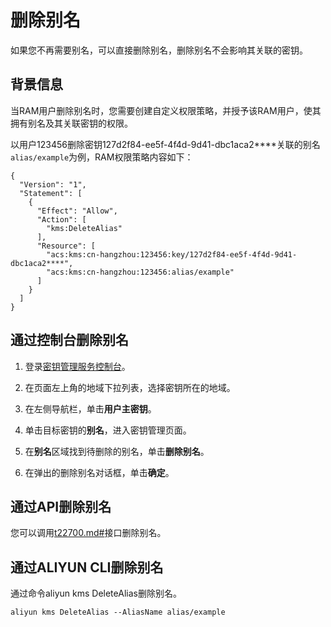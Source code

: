 # 删除别名

如果您不再需要别名，可以直接删除别名，删除别名不会影响其关联的密钥。

## 背景信息

当RAM用户删除别名时，您需要创建自定义权限策略，并授予该RAM用户，使其拥有别名及其关联密钥的权限。

以用户123456删除密钥127d2f84-ee5f-4f4d-9d41-dbc1aca2\*\*\*\*关联的别名`alias/example`为例，RAM权限策略内容如下：

```
{
  "Version": "1",
  "Statement": [
    {
      "Effect": "Allow",
      "Action": [
        "kms:DeleteAlias"
      ],
      "Resource": [
        "acs:kms:cn-hangzhou:123456:key/127d2f84-ee5f-4f4d-9d41-dbc1aca2****",
        "acs:kms:cn-hangzhou:123456:alias/example"
      ]
    }
  ]
}
```

## 通过控制台删除别名

1.  登录[密钥管理服务控制台](https://kms.console.aliyun.com)。

2.  在页面左上角的地域下拉列表，选择密钥所在的地域。

3.  在左侧导航栏，单击**用户主密钥**。

4.  单击目标密钥的**别名**，进入密钥管理页面。

5.  在**别名**区域找到待删除的别名，单击**删除别名**。

6.  在弹出的删除别名对话框，单击**确定**。


## 通过API删除别名

您可以调用[t22700.md\#](/intl.zh-CN/API参考/密钥/DeleteAlias.md)接口删除别名。

## 通过ALIYUN CLI删除别名

通过命令aliyun kms DeleteAlias删除别名。

```
aliyun kms DeleteAlias --AliasName alias/example
```

